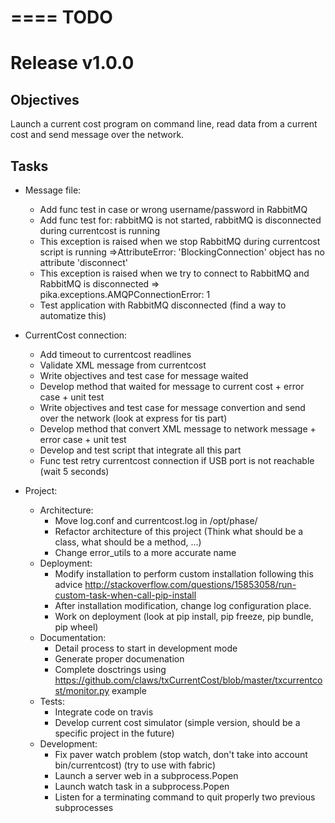====
TODO
====

Release v1.0.0
==============

Objectives
----------
    
Launch a current cost program on command line, read data from a current cost and send message over the network.

Tasks
-----

* Message file:
    * Add func test in case or wrong username/password in RabbitMQ
    * Add func test for: rabbitMQ is not started, rabbitMQ is disconnected during currentcost is running
    * This exception is raised when we stop RabbitMQ during currentcost script is running =>AttributeError: 'BlockingConnection' object has no attribute 'disconnect'
    * This exception is raised when we try to connect to RabbitMQ and RabbitMQ is disconnected => pika.exceptions.AMQPConnectionError: 1
    * Test application with RabbitMQ disconnected (find a way to automatize this)

* CurrentCost connection:
    * Add timeout to currentcost readlines
    * Validate XML message from currentcost
    * Write objectives and test case for message waited
    * Develop method that waited for message to current cost + error case + unit test
    * Write objectives and test case for message convertion and send over the network (look at express for tis part)
    * Develop method that convert XML message to network message + error case  + unit test
    * Develop and test script that integrate all this part
    * Func test retry currentcost connection if USB port is not reachable (wait 5 seconds)

* Project:
    * Architecture:
        * Move log.conf and currentcost.log in /opt/phase/
        * Refactor architecture of this project (Think what should be a class, what should be a method, ...)
        * Change error_utils to a more accurate name
    * Deployment:
        * Modify installation to perform custom installation following this advice http://stackoverflow.com/questions/15853058/run-custom-task-when-call-pip-install
        * After installation modification, change log configuration place.
        * Work on deployment (look at pip install, pip freeze, pip bundle, pip wheel)
    * Documentation:
        * Detail process to start in development mode
        * Generate proper documenation
        * Complete dosctrings using https://github.com/claws/txCurrentCost/blob/master/txcurrentcost/monitor.py example
    * Tests:
        * Integrate code on travis
        * Develop current cost simulator (simple version, should be a specific project in the future)
    * Development:
        * Fix paver watch problem (stop watch, don't take into account bin/currentcost) (try to use with fabric)
        * Launch a server web in a subprocess.Popen
        * Launch watch task in a subprocess.Popen
        * Listen for a terminating command to quit properly two previous subprocesses    
